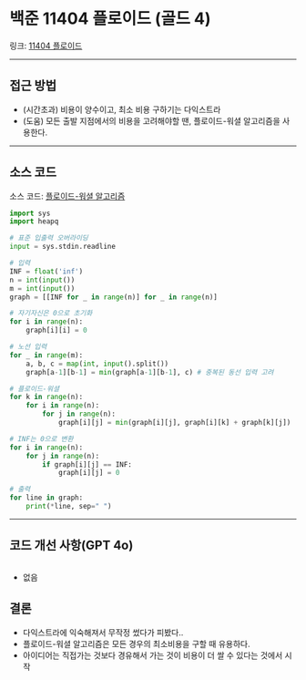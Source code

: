 # 백준 11404 플로이드 (골드 4)

링크: [11404 플로이드](https://www.acmicpc.net/problem/11404)

---

## 접근 방법

- (시간초과) 비용이 양수이고, 최소 비용 구하기는 다익스트라
- (도움) 모든 출발 지점에서의 비용을 고려해야할 땐, 플로이드-워셜 알고리즘을 사용한다.

---

## 소스 코드

소스 코드: [플로이드-워셜 알고리즘](https://www.acmicpc.net/source/94881618)

```python
import sys
import heapq

# 표준 입출력 오버라이딩
input = sys.stdin.readline

# 입력
INF = float('inf')
n = int(input())
m = int(input())
graph = [[INF for _ in range(n)] for _ in range(n)]

# 자기자신은 0으로 초기화
for i in range(n):
    graph[i][i] = 0

# 노선 입력
for _ in range(m):
    a, b, c = map(int, input().split())
    graph[a-1][b-1] = min(graph[a-1][b-1], c) # 중복된 동선 입력 고려

# 플로이드-워셜
for k in range(n):
    for i in range(n):
        for j in range(n):
            graph[i][j] = min(graph[i][j], graph[i][k] + graph[k][j])

# INF는 0으로 변환
for i in range(n):
    for j in range(n):
        if graph[i][j] == INF:
            graph[i][j] = 0

# 출력
for line in graph:
    print(*line, sep=" ")
```

---

## 코드 개선 사항(GPT 4o)

```python
```

- 없음

## 결론

- 다익스트라에 익숙해져서 무작정 썼다가 피봤다..
- 플로이드-워셜 알고리즘은 모든 경우의 최소비용을 구할 때 유용하다.
- 아이디어는 직접가는 것보다 경유해서 가는 것이 비용이 더 쌀 수 있다는 것에서 시작
